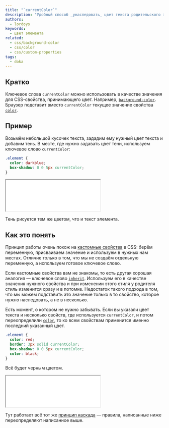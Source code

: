 ```yaml
---
title: "`currentColor`"
description: "Удобный способ _унаследовать_ цвет текста родительского элемента."
authors:
  - lordoys
keywords:
  - цвет элемента
related:
  - css/background-color
  - css/color
  - css/custom-properties
tags:
  - doka
---
```


## Кратко

Ключевое слова `currentColor` можно использовать в качестве значения для CSS-свойства, принимающего цвет. Например, [`background-color`](/css/background-color/). Браузер подставит вместо `currentColor` текущее значение свойства [`color`](/css/color/).

## Пример

Возьмём небольшой кусочек текста, зададим ему нужный цвет текста и добавим тень. В месте, где нужно задавать цвет тени, используем ключевое слово `currentColor`:

```css
.element {
  color: darkblue;
  box-shadow: 0 0 5px currentColor;
}
```

<iframe title="Цвет тени по тексту" src="demos/basic/" height="100"></iframe>

Тень рисуется тем же цветом, что и текст элемента.

## Как это понять

Принцип работы очень похож на [кастомные свойства](/css/custom-properties/) в CSS: берём переменную, присваиваем значение и используем в нужных нам местах. Отличие только в том, что мы не создаём отдельную переменную, а используем готовое ключевое слово.

Если кастомные свойства вам не знакомы, то есть другая хорошая аналогия — ключевое слово [`inherit`](/css/global-keywords/#inherit). Используем его в качестве значения нужного свойства и при изменении этого стиля у родителя стиль изменится сразу и в потомке. Недостаток такого подхода в том, что мы можем подставить это значение только в то свойство, которое нужно наследовать, а не в несколько.

Есть момент, о котором не нужно забывать. Если вы указали цвет текста и несколько свойств, где используется `currentColor`, и потом переопределили [`color`](/css/color/), то ко всем свойствам применится именно последний указанный цвет.

```css
.element {
  color: red;
  border: 3px solid currentColor;
  box-shadow: 0 0 5px currentColor;
  color: black;
}
```

Всё будет черным цветом.

<iframe title="Пример каскада" src="demos/supplemental/" height="100"></iframe>

Тут работает всё тот же [принцип каскада](/css/cascade/) — правила, написанные ниже переопределяют написанное выше.
